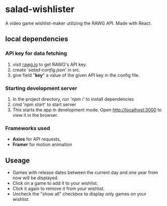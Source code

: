 # salad-wishlister
A video game wishlist-maker utilizing the RAWG API. Made with React.

## local dependencies
### API key for data fetching
1. visit [rawg.io](https://rawg.io/apidocs) to get RAWG's API key.
2. create '_salad-config.json_' in src.
3. give field "**key**" a value of the given API key in the config file.

### Starting development server
1. In the project directory, run '_npm i_' to install dependencies
2. cmd '_npm start_' to start server
3. This starts the app in development mode. Open [http://localhost:3000](http://localhost:3000) to view it in the browser.

### Frameworks used
- **Axios** for API requests,
- **Framer** for motion animation

## Useage
- Games with release dates between the current day and one year from now will be displayed.
- Click on a game to add it to your wishlist.
- Click it again to remove it from your wishlist.
- Uncheck the "show all" checkbox to display only games on your wishlist.
